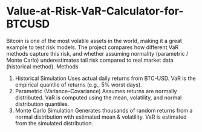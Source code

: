 # Value-at-Risk-VaR-Calculator-for-BTCUSD
Bitcoin is one of the most volatile assets in the world, making it a great example to test risk models. The project compares how different VaR methods capture this risk, and whether assuming normality (parametric / Monte Carlo) underestimates tail risk compared to real market data (historical method).
Methods
1. Historical Simulation
Uses actual daily returns from BTC-USD. VaR is the empirical quantile of returns (e.g., 5% worst days).
2. Parametric (Variance–Covariance)
Assumes returns are normally distributed. VaR is computed using the mean, volatility, and normal distribution quantiles.
3. Monte Carlo Simulation
Generates thousands of random returns from a normal distribution with estimated mean & volatility. VaR is estimated from the simulated distribution.

